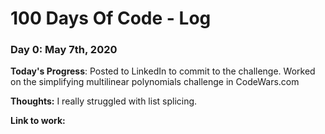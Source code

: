 # 100 Days Of Code - Log

### Day 0: May 7th, 2020

**Today's Progress**: Posted to LinkedIn to commit to the challenge. Worked on the simplifying multilinear polynomials challenge in CodeWars.com

**Thoughts:** I really struggled with list splicing. 

**Link to work:** 



